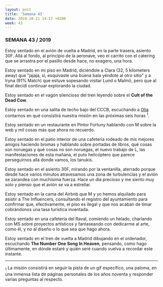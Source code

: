 ```yaml
---
layout: post
title: 'Semana 43'
date: 2019-10-21 14:17 +0200
week: 43
---
```


### SEMANA 43 / 2019

Estoy sentado en el avión de vuelta a Madrid, en la parte trasera, asiento 30F.
Allá al fondo, al principio de la aeronave, veo el carrito con el cátering que
se arrastra por el pasillo desde hace, no exagero, una hora.

Estoy sentado en mi piso en Madrid, diciéndole a Clara (32, 5 kilometers away)
que "jajaja, sí, esquivaste una buena bala yéndote al otro sitio" y a Iryna
(91% Match) que estuve sopesando visitar Lund o Malmö, pero que al final decidí
continuar explorando la ciudad.

<!-- more -->

Estoy sentado en el vagón silencioso del tren leyendo sobre el **Cult of the
Dead Cow**.

Estoy sentado en una salita de techo bajo del CCCB, escuchando a
[Olia](http://art.teleportacia.org) contarnos en qué consistirá nuestra misión
en las próximas seis horas <sup>1</sup>.

Estoy sentado en un restaurante en Pintor Fortuny hablando con M sobre la web y
mil cosas más que ahora no recuerdo.

Estoy sentado en el patio interior de una cafetería rodeado de mis mejores
amigos haciendo bromas y hablando sobre portadas de libros, qué cosas son
noruegas y qué cosas no son noruegas, el nuevo trabajo de L, las
manifestaciones de esta mañana, el puto helicóptero que parece perseguirnos
allá donde vamos, los tanukis.

Estoy sentado en el asiento 30F, mirando por la ventanilla, aterrado porque
desde hace varios minutos atravesamos una zona de turbulencias y el avión se
zarandea con muchísima fuerza. Hace un día precioso y me siento muy solo y
pienso que el avión se va a estrellar. 

Estoy sentado en la cama del Airbnb que M y yo hemos alquilado para asistir a
The Influencers, consultando el registro del ayuntamiento para confirmar que,
efectivamente, el piso es ilegal y que nos acaban de timar cobrándonos una tasa
turística inventada.

Estoy sentado en una cafetería del Raval, comiendo un helado, charlando con MS
sobre proyectos artísticos y fantaseando con dedicarme al arte,
como él, y no al diseño o lo que sea que hago ahora.

Estoy sentado en el tren de vuelta a Madrid dibujando en el ordenador,
escuchando **The Number One Song In Heaven**, pensando, como hago últimamente,
en dónde estaré y quién seré cuando vuelva a recordar este instante.

---

<div class="footnotes">
<p><sub>1</sub> La misión consistirá en seguir la pista de un gif específico, una paloma, en una inmensa lista de páginas personales de los años noventa y responder varias preguntas al respecto.</p>
</div>
